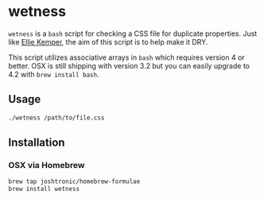 # wetness

`wetness` is a `bash` script for checking a CSS file for duplicate properties.
Just like [Ellie Kemper][BJ], the aim of this script is to help make it DRY.

This script utilizes associative arrays in `bash` which requires version 4 or
better. OSX is still shipping with version 3.2 but you can easily upgrade to
4.2 with `brew install bash`.

## Usage

```sh
./wetness /path/to/file.css
```

## Installation

### OSX via Homebrew

```sh
brew tap joshtronic/homebrew-formulae
brew install wetness
```

  [BJ]: http://www.collegehumor.com/video/1183463/derrick-comedy-blowjob
